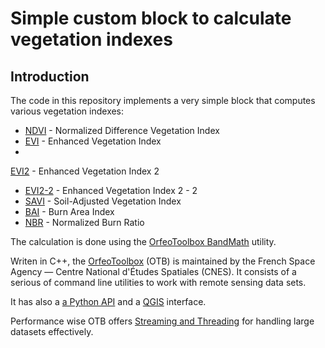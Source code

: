 # Simple custom block to calculate vegetation indexes

## Introduction

The code in this repository implements a very simple block that
computes various vegetation indexes:

 * [NDVI](https://en.wikipedia.org/wiki/Normalized_difference_vegetation_index) - Normalized Difference Vegetation Index
 * [EVI](https://en.wikipedia.org/wiki/Enhanced_vegetation_index) -
   Enhanced Vegetation Index
 *
 [EVI2](https://www.indexdatabase.de/db/si-single.php?sensor_id=96&rsindex_id=237) -
 Enhanced Vegetation Index 2
 * [EVI2-2](https://www.indexdatabase.de/db/i-single.php?id=576) -
   Enhanced Vegetation Index 2 - 2
 * [SAVI](https://en.wikipedia.org/wiki/Soil-adjusted_vegetation_index) - Soil-Adjusted Vegetation Index
 * [BAI](https://www.space4water.org/taxonomy/term/1255) - Burn Area Index
 * [NBR](https://un-spider.org/advisory-support/recommended-practices/recommended-practice-burn-severity/in-detail/normalized-burn-ratio) -
   Normalized Burn Ratio

The calculation is done using the [OrfeoToolbox
   BandMath](https://www.orfeo-toolbox.org/CookBook/Applications/app_BandMath.html?highlight=bandmath)
   utility.

Writen in C++, the
[OrfeoToolbox](https://www.orfeo-toolbox.org/) (OTB) is maintained
by the French Space Agency &mdash; Centre National d'Études Spatiales
(CNES). It consists of a serious of command line utilities to work
with remote sensing data sets.

It has also a [a Python
API](https://www.orfeo-toolbox.org/CookBook/PythonAPI.html) and
a [QGIS](https://www.orfeo-toolbox.org/CookBook/QGISInterface.html)
interface.

Performance wise OTB offers [Streaming and
Threading](https://www.orfeo-toolbox.org/CookBook/C++/StreamingAndThreading.html)
for handling large datasets effectively.

































































































#
